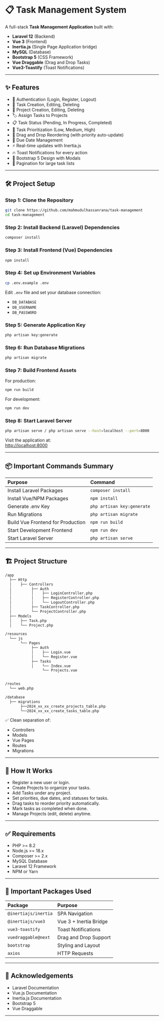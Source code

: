 # 📋 Task Management System

A full-stack **Task Management Application** built with:

- **Laravel 12** (Backend)
- **Vue 3** (Frontend)
- **Inertia.js** (Single Page Application bridge)
- **MySQL** (Database)
- **Bootstrap 5** (CSS Framework)
- **Vue Draggable** (Drag and Drop Tasks)
- **Vue3-Toastify** (Toast Notifications)

---

## ✨ Features

- 🔐 Authentication (Login, Register, Logout)
- 📝 Task Creation, Editing, Deleting
- 📂 Project Creation, Editing, Deleting
- 🏷 Assign Tasks to Projects
- 📋 Task Status (Pending, In Progress, Completed)
- 🎯 Task Prioritization (Low, Medium, High)
- 🔱 Drag and Drop Reordering (with priority auto-update)
- 📆 Due Date Management
- ⚡ Real-time updates with Inertia.js
- 🔥 Toast Notifications for every action
- 🎨 Bootstrap 5 Design with Modals
- 💜 Pagination for large task lists

---

## 🛠 Project Setup

### Step 1: Clone the Repository
```bash
git clone https://github.com/mahmudulhassanrana/task-management
cd task-management
```

### Step 2: Install Backend (Laravel) Dependencies
```bash
composer install
```

### Step 3: Install Frontend (Vue) Dependencies
```bash
npm install
```

### Step 4: Set up Environment Variables
```bash
cp .env.example .env
```
Edit `.env` file and set your database connection:

- `DB_DATABASE`
- `DB_USERNAME`
- `DB_PASSWORD`

### Step 5: Generate Application Key
```bash
php artisan key:generate
```

### Step 6: Run Database Migrations
```bash
php artisan migrate
```

### Step 7: Build Frontend Assets

For production:
```bash
npm run build
```

For development:
```bash
npm run dev
```

### Step 8: Start Laravel Server
```bash
php artisan serve / php artisan serve --host=localhost --port=8000
```
Visit the application at:  
[http://localhost:8000](http://localhost:8000)

---

## 📦 Important Commands Summary

| Purpose                         | Command               |
|:---------------------------------|:----------------------|
| Install Laravel Packages         | `composer install`    |
| Install Vue/NPM Packages         | `npm install`         |
| Generate .env Key                | `php artisan key:generate` |
| Run Migrations                   | `php artisan migrate` |
| Build Vue Frontend for Production| `npm run build`        |
| Start Development Frontend       | `npm run dev`          |
| Start Laravel Server             | `php artisan serve`    |

---

## 🏗 Project Structure

```bash
/app
  ├── Http
  │    ├── Controllers
  │         ├── Auth
  │         │    ├── LoginController.php
  │         │    ├── RegisterController.php
  │         │    └── LogoutController.php
  │         ├── TaskController.php
  │         └── ProjectController.php
  ├── Models
  │    ├── Task.php
  │    └── Project.php

/resources
  └── js
       └── Pages
            ├── Auth
            │    ├── Login.vue
            │    └── Register.vue
            ├── Tasks
            │    └── Index.vue
                 └── Projects.vue
                 

/routes
  └── web.php

/database
  ├── migrations
       ├──2024_xx_xx_create_projects_table.php
       └──2024_xx_xx_create_tasks_table.php
```

✅ Clean separation of:

- Controllers
- Models
- Vue Pages
- Routes
- Migrations

---

## 🚀 How It Works

- Register a new user or login.
- Create Projects to organize your tasks.
- Add Tasks under any project.
- Set priorities, due dates, and statuses for tasks.
- Drag tasks to reorder priority automatically.
- Mark tasks as completed when done.
- Manage Projects (edit, delete) anytime.

---

## ✅ Requirements

- PHP >= 8.2
- Node.js >= 18.x
- Composer >= 2.x
- MySQL Database
- Laravel 12 Framework
- NPM or Yarn

---

## 📜 Important Packages Used

| Package               | Purpose                  |
|:----------------------|:--------------------------|
| `@inertiajs/inertia`   | SPA Navigation            |
| `@inertiajs/vue3`      | Vue 3 + Inertia Bridge    |
| `vue3-toastify`        | Toast Notifications      |
| `vuedraggable@next`    | Drag and Drop Support    |
| `bootstrap`            | Styling and Layout        |
| `axios`                | HTTP Requests             |


---

## 🙏 Acknowledgements

- Laravel Documentation
- Vue.js Documentation
- Inertia.js Documentation
- Bootstrap 5
- Vue Draggable

---

